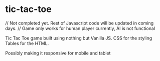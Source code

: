 # tic-tac-toe

// Not completed yet. Rest of Javascript code will be updated in coming days. 
// Game only works for human player currently, AI is not functional

Tic Tac Toe game built using nothing but Vanilla JS. 
CSS for the styling 
Tables for the HTML. 

Possibly making it responsive for mobile and tablet 
